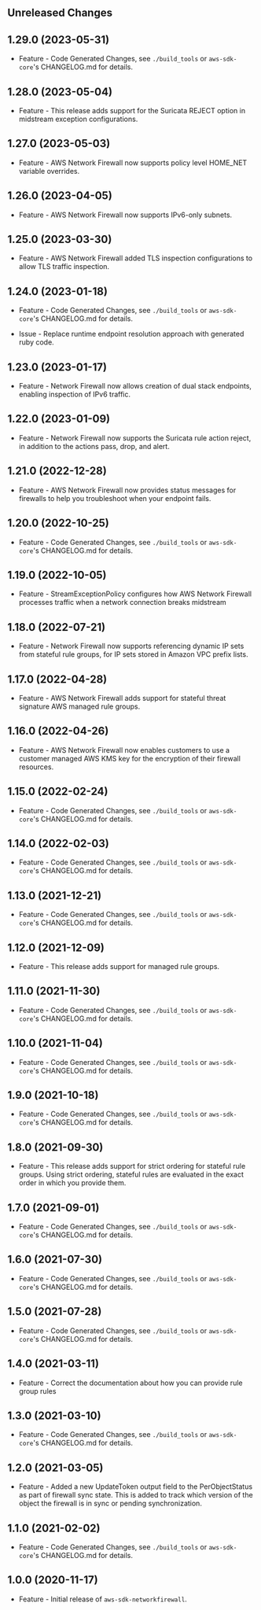 Unreleased Changes
------------------

1.29.0 (2023-05-31)
------------------

* Feature - Code Generated Changes, see `./build_tools` or `aws-sdk-core`'s CHANGELOG.md for details.

1.28.0 (2023-05-04)
------------------

* Feature - This release adds support for the Suricata REJECT option in midstream exception configurations.

1.27.0 (2023-05-03)
------------------

* Feature - AWS Network Firewall now supports policy level HOME_NET variable overrides.

1.26.0 (2023-04-05)
------------------

* Feature - AWS Network Firewall now supports IPv6-only subnets.

1.25.0 (2023-03-30)
------------------

* Feature - AWS Network Firewall added TLS inspection configurations to allow TLS traffic inspection.

1.24.0 (2023-01-18)
------------------

* Feature - Code Generated Changes, see `./build_tools` or `aws-sdk-core`'s CHANGELOG.md for details.

* Issue - Replace runtime endpoint resolution approach with generated ruby code.

1.23.0 (2023-01-17)
------------------

* Feature - Network Firewall now allows creation of dual stack endpoints, enabling inspection of IPv6 traffic.

1.22.0 (2023-01-09)
------------------

* Feature - Network Firewall now supports the Suricata rule action reject, in addition to the actions pass, drop, and alert.

1.21.0 (2022-12-28)
------------------

* Feature - AWS Network Firewall now provides status messages for firewalls to help you troubleshoot when your endpoint fails.

1.20.0 (2022-10-25)
------------------

* Feature - Code Generated Changes, see `./build_tools` or `aws-sdk-core`'s CHANGELOG.md for details.

1.19.0 (2022-10-05)
------------------

* Feature - StreamExceptionPolicy configures how AWS Network Firewall processes traffic when a network connection breaks midstream

1.18.0 (2022-07-21)
------------------

* Feature - Network Firewall now supports referencing dynamic IP sets from stateful rule groups, for IP sets stored in Amazon VPC prefix lists.

1.17.0 (2022-04-28)
------------------

* Feature - AWS Network Firewall adds support for stateful threat signature AWS managed rule groups.

1.16.0 (2022-04-26)
------------------

* Feature - AWS Network Firewall now enables customers to use a customer managed AWS KMS key for the encryption of their firewall resources.

1.15.0 (2022-02-24)
------------------

* Feature - Code Generated Changes, see `./build_tools` or `aws-sdk-core`'s CHANGELOG.md for details.

1.14.0 (2022-02-03)
------------------

* Feature - Code Generated Changes, see `./build_tools` or `aws-sdk-core`'s CHANGELOG.md for details.

1.13.0 (2021-12-21)
------------------

* Feature - Code Generated Changes, see `./build_tools` or `aws-sdk-core`'s CHANGELOG.md for details.

1.12.0 (2021-12-09)
------------------

* Feature - This release adds support for managed rule groups.

1.11.0 (2021-11-30)
------------------

* Feature - Code Generated Changes, see `./build_tools` or `aws-sdk-core`'s CHANGELOG.md for details.

1.10.0 (2021-11-04)
------------------

* Feature - Code Generated Changes, see `./build_tools` or `aws-sdk-core`'s CHANGELOG.md for details.

1.9.0 (2021-10-18)
------------------

* Feature - Code Generated Changes, see `./build_tools` or `aws-sdk-core`'s CHANGELOG.md for details.

1.8.0 (2021-09-30)
------------------

* Feature - This release adds support for strict ordering for stateful rule groups. Using strict ordering, stateful rules are evaluated in the exact order in which you provide them.

1.7.0 (2021-09-01)
------------------

* Feature - Code Generated Changes, see `./build_tools` or `aws-sdk-core`'s CHANGELOG.md for details.

1.6.0 (2021-07-30)
------------------

* Feature - Code Generated Changes, see `./build_tools` or `aws-sdk-core`'s CHANGELOG.md for details.

1.5.0 (2021-07-28)
------------------

* Feature - Code Generated Changes, see `./build_tools` or `aws-sdk-core`'s CHANGELOG.md for details.

1.4.0 (2021-03-11)
------------------

* Feature - Correct the documentation about how you can provide rule group rules

1.3.0 (2021-03-10)
------------------

* Feature - Code Generated Changes, see `./build_tools` or `aws-sdk-core`'s CHANGELOG.md for details.

1.2.0 (2021-03-05)
------------------

* Feature - Added a new UpdateToken output field to the PerObjectStatus as part of firewall sync state. This is added to track which version of the object the firewall is in sync or pending synchronization.

1.1.0 (2021-02-02)
------------------

* Feature - Code Generated Changes, see `./build_tools` or `aws-sdk-core`'s CHANGELOG.md for details.

1.0.0 (2020-11-17)
------------------

* Feature - Initial release of `aws-sdk-networkfirewall`.

